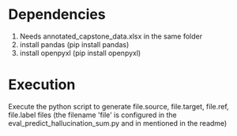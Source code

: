 # Dependencies

  1. Needs annotated_capstone_data.xlsx in the same folder
  2. install pandas (pip install pandas)
  3. install openpyxl (pip install openpyxl)


# Execution

Execute the python script to generate file.source, file.target, file.ref, file.label files (the filename 'file' is configured in the eval_predict_hallucination_sum.py and in mentioned in the readme)
